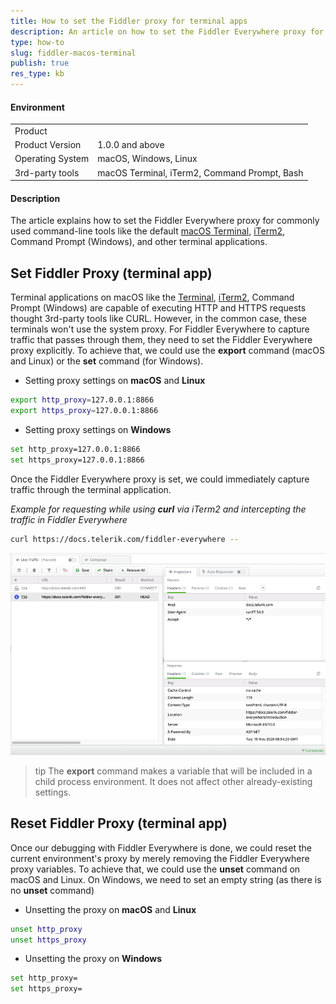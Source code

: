 ```yaml
---
title: How to set the Fiddler proxy for terminal apps
description: An article on how to set the Fiddler Everywhere proxy for terminals
type: how-to
slug: fiddler-macos-terminal
publish: true
res_type: kb
---
```


#### Environment

|   |   |
|---|---|
| Product   |
| Product Version | 1.0.0 and above  |
| Operating System | macOS, Windows, Linux  |
| 3rd-party tools | macOS Terminal, iTerm2, Command Prompt, Bash |

#### Description

The article explains how to set the Fiddler Everywhere proxy for commonly used command-line tools like the default [macOS Terminal](https://en.wikipedia.org/wiki/Terminal_(macOS)), [iTerm2](https://www.iterm2.com/), Command Prompt (Windows), and other terminal applications. 


## Set Fiddler Proxy (terminal app)

Terminal applications on macOS like the [Terminal](https://en.wikipedia.org/wiki/Terminal_(macOS)), [iTerm2](https://www.iterm2.com/), Command Prompt (Windows) are capable of executing HTTP and HTTPS requests thought 3rd-party tools like CURL. However, in the common case, these terminals won't use the system proxy. For Fiddler Everywhere to capture traffic that passes through them, they need to set the Fiddler Everywhere proxy explicitly. To achieve that, we could use the **export** command (macOS and Linux) or the **set** command (for Windows).

- Setting proxy settings on **macOS** and **Linux**
```bash
export http_proxy=127.0.0.1:8866
export https_proxy=127.0.0.1:8866
```

- Setting proxy settings on **Windows**
```bash
set http_proxy=127.0.0.1:8866
set https_proxy=127.0.0.1:8866
```

Once the Fiddler Everywhere proxy is set, we could immediately capture traffic through the terminal application.

_Example for requesting while using_ **_curl_** _via iTerm2 and intercepting the traffic in Fiddler Everywhere_
```Bash
curl https://docs.telerik.com/fiddler-everywhere --
```

![Result from curl request in Fiddler Everywhere](../images/kb/macos-terminal/curl-traffic.png)

>tip The **export** command makes a variable that will be included in a child process environment. It does not affect other already-existing settings.

## Reset Fiddler Proxy (terminal app)

Once our debugging with Fiddler Everywhere is done, we could reset the current environment's proxy by merely removing the Fiddler Everywhere proxy variables. To achieve that, we could use the **unset** command on macOS and Linux. On Windows, we need to set an empty string (as there is no **unset** command)

- Unsetting the proxy on **macOS** and **Linux**
```bash
unset http_proxy
unset https_proxy
```

- Unsetting the proxy on **Windows**
```bash
set http_proxy=
set https_proxy=
```

